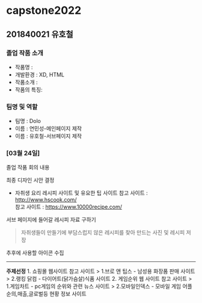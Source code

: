 # capstone2022
## 201840021 유호철
### 졸업 작품 소개
- 작품명 : 
- 개발환경 : XD, HTML
- 작품소개 :
- 작품의 특징: 

### 팀명 및 역할
- 팀명 : Dolo
- 이름 : 연민성-메인페이지 제작
- 이름 : 유호철-서브페이지 제작 

### [03월 24일]
졸업 작품 회의 내용

최종 디자인 시안 결정
* 자취생 요리 레시피 사이트 및 유요한 팁 사이트
참고 사이트 : http://www.hscook.com/   
참고 사이트 : https://www.10000recipe.com/

서브 페이지에 들어갈 레시피 자료 구하기
> 자취생들이 만들기에 부담스럽지 않은 레시피를 찾아 만드는 사진 및 레시피 저장
 
추후에 사용할 아이콘 수집

<hr>
<b>주제선정</b>
1. 쇼핑몰 웹사이트
  참고 사이트
  > 1.브로 앤 팁스 - 남성용 화장품 판매 사이트
  > 2.랭킹 닭컴 - 다이어트(닭가슴살)식품 사이트
2. 게임순위 웹 사이트
  참고 사이트
  > 1.게임차트 - pc게임의 순위와 관련 뉴스 사이트
  > 2.모바일인덱스 - 모바일 게임 어플 순의,매출,글로벌등 현황 정보 사이트
